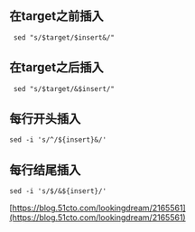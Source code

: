 ## 在target之前插入

```shell
 sed "s/$target/$insert&/"
```

## 在target之后插入

```shell
 sed "s/$target/&$insert/"
```

## 每行开头插入

```shell
sed -i 's/^/${insert}&/'
```

## 每行结尾插入

```shell
sed -i 's/$/&${insert}/'
```

[https://blog.51cto.com/lookingdream/2165561](https://blog.51cto.com/lookingdream/2165561)